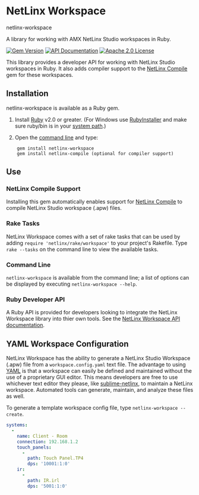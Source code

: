 # NetLinx Workspace

netlinx-workspace

A library for working with AMX NetLinx Studio workspaces in Ruby.

[![Gem Version](https://badge.fury.io/rb/netlinx-workspace.png)](http://badge.fury.io/rb/netlinx-workspace)
[![API Documentation](https://img.shields.io/badge/docs-api-blue.svg)](http://www.rubydoc.info/gems/netlinx-workspace)
[![Apache 2.0 License](https://img.shields.io/badge/license-Apache%202.0-yellowgreen.svg)](http://www.apache.org/licenses/LICENSE-2.0)

This library provides a developer API for working with NetLinx Studio workspaces
in Ruby. It also adds compiler support to the [NetLinx Compile](https://sourceforge.net/p/netlinx-compile/wiki/Home/)
gem for these workspaces.


## Installation

netlinx-workspace is available as a Ruby gem.

1. Install [Ruby](http://www.ruby-lang.org/en/downloads/) v2.0 or greater.
(For Windows use [RubyInstaller](http://rubyinstaller.org/) and make sure
ruby/bin is in your [system path](http://www.computerhope.com/issues/ch000549.htm).)

2. Open the [command line](http://www.addictivetips.com/windows-tips/windows-7-elevated-command-prompt-in-context-menu/)
and type:
```
    gem install netlinx-workspace
    gem install netlinx-compile (optional for compiler support)
```


## Use

### NetLinx Compile Support

Installing this gem automatically enables support for [NetLinx Compile](https://github.com/amclain/netlinx-compile)
to compile NetLinx Studio workspace (.apw) files.


### Rake Tasks

NetLinx Workspace comes with a set of rake tasks that can be used by adding
`require 'netlinx/rake/workspace'` to your project's Rakefile. Type
`rake --tasks` on the command line to view the available tasks.


### Command Line

`netlinx-workspace` is available from the command line; a list of options can
be displayed by executing `netlinx-workspace --help`.


### Ruby Developer API

A Ruby API is provided for developers looking to integrate the NetLinx Workspace
library into thier own tools. See the 
[NetLinx Workspace API documentation](http://rubydoc.info/gems/netlinx-workspace).


## YAML Workspace Configuration

NetLinx Workspace has the ability to generate a NetLinx Studio Workspace (.apw)
file from a `workspace.config.yaml` text file. The advantage to using [YAML](http://yaml.org/spec/1.1/#id857168)
is that a workspace can easily be defined and maintained without the use of a
proprietary GUI editor. This means developers are free to use whichever text
editor they please, like [sublime-netlinx](https://github.com/amclain/sublime-netlinx),
to maintain a NetLinx workspace. Automated tools can generate, maintain, and
analyze these files as well.

To generate a template workspace config file, type `netlinx-workspace --create`.

```yaml
systems:
  -
    name: Client - Room
    connection: 192.168.1.2
    touch_panels:
      -
        path: Touch Panel.TP4
        dps: '10001:1:0'
    ir:
      -
        path: IR.irl
        dps: '5001:1:0'
```
